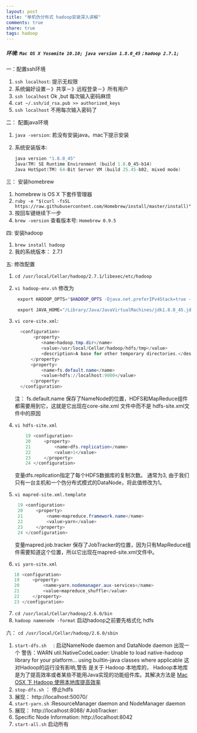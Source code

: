 ```yaml
---
layout: post
title: "单机伪分布式 hadoop安装深入讲解"
comments: true
share: true
tags: hadoop
---
```


##### 环境:  `Mac OS X Yosemite 10.10; java version 1.8.0_45；hadoop 2.7.1;`

一：配置ssh环境

1. `ssh localhost`: 提示无权限
2. 系统偏好设置－》共享－》远程登录－》所有用户
3. `ssh localhost` Ok ,but 每次输入密码麻烦
4. `cat ~/.ssh/id_rsa.pub >> authorized_keys`
5. `ssh localhost` 不用每次输入密码了

二： 配置java环境

1. `java -version`: 若没有安装java，mac下提示安装
2. 系统安装版本: 

   ```powershell
   java version "1.8.0_45"
   Java(TM) SE Runtime Environment (build 1.8.0_45-b14)
   Java HotSpot(TM) 64-Bit Server VM (build 25.45-b02, mixed mode)
   ```

三： 安装homebrew

1. homebrew is OS X 下套件管理器
2. `ruby -e "$(curl -fsSL https://raw.githubusercontent.com/Homebrew/install/master/install)"`
3. 按回车键继续下一步
4. `brew -version` 查看版本号: `Homebrew 0.9.5`

四: 安装hadoop

1. `brew install hadoop`
2. 我的系统版本： 2.7.1

五: 修改配置

1. `cd /usr/local/Cellar/hadoop/2.7.1/libexec/etc/hadoop`

2. `vi hadoop-env.sh` 修改为
   
   ```powershell
    export HADOOP_OPTS="$HADOOP_OPTS -Djava.net.preferIPv4Stack=true -Djava.security.krb5.realm= -Djava.security.krb5.kdc="
   ```
   
   ```powershell
    export JAVA_HOME="/Library/Java/JavaVirtualMachines/jdk1.8.0_45.jdk/Contents/Home/"
   ```

3. `vi core-site.xml`: 
   
   ```powershell
     <configuration>
          <property>
             <name>hadoop.tmp.dir</name>
             <value>/usr/local/Cellar/hadoop/hdfs/tmp</value>
             <description>A base for other temporary directories.</description>
         </property>
         <property>
             <name>fs.default.name</name>
             <value>hdfs://localhost:9000</value>
         </property>
     </configuration>
   ```
   注： fs.default.name 保存了NameNode的位置，HDFS和MapReduce组件都需要用到它，这就是它出现在core-site.xml 文件中而不是 hdfs-site.xml文件中的原因

4. `vi hdfs-site.xml`
   
   ```powershell
       19 <configuration>
       20     <property>
       21         <name>dfs.replication</name>
       22         <value>1</value>
       23     </property>
       24 </configuration>
   ```
   变量dfs.replication指定了每个HDFS数据库的复制次数。 通常为3, 由于我们只有一台主机和一个伪分布式模式的DataNode，将此值修改为1。  

5. ` vi mapred-site.xml.template `

   ```powershell
    19 <configuration>
    20     <property>
    21         <name>mapreduce.framework.name</name>
    22         <value>yarn</value>
    23     </property>
    24 </configuration>
   ```
   变量mapred.job.tracker 保存了JobTracker的位置，因为只有MapReduce组件需要知道这个位置，所以它出现在mapred-site.xml文件中。
 
6. `vi yarn-site.xml  `

 ```powershell
    18 <configuration>
    19     <property>
    20         <name>yarn.nodemanager.aux-services</name>
    21         <value>mapreduce_shuffle</value>
    22     </property>
    23 </configuration>
 ```

7. `cd /usr/local/Cellar/hadoop/2.6.0/bin`
8. `hadoop namenode -format`  启动hadoop之前要先格式化 hdfs

六： `cd /usr/local/Cellar/hadoop/2.6.0/sbin`

1. `start-dfs.sh  ` : 启动NameNode daemon and DataNode daemon
   出现一个 警告：WARN
 util.NativeCodeLoader: Unable to load native-hadoop library for your platform... using builtin-java classes where applicable 这对Hadoop的运行没有影响,警告 是关于 Hadoop 本地库的， Hadoop本地库是为了提高效率或者某些不能用Java实现的功能组件库。其解决方法是 [Mac
 OSX 下 Hadoop 使用本地库提高效率](http://rockyfeng.me/hadoop_native_library_mac.html)
2. `stop-dfs.sh`    ： 停止hdfs
3.  展现： http://localhost:50070/
4. `start-yarn.sh`   :ResourceManager daemon and NodeManager daemon
5. 展现： http://localhost:8088/     #JobTracker:
5. Specific Node Information: http://localhost:8042
6. `start-all.sh`  启动所有
 
